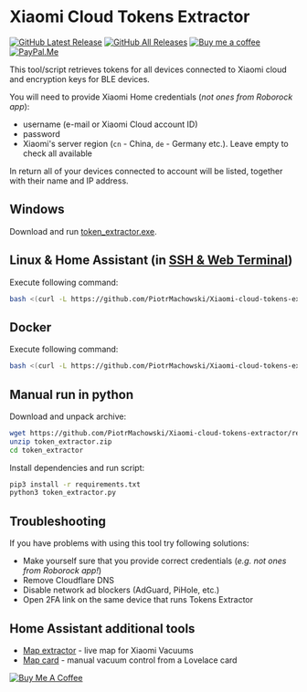 # Xiaomi Cloud Tokens Extractor
[![GitHub Latest Release][releases_shield]][latest_release]
[![GitHub All Releases][downloads_total_shield]][releases]
[![Buy me a coffee][buy_me_a_coffee_shield]][buy_me_a_coffee]
[![PayPal.Me][paypal_me_shield]][paypal_me]

[latest_release]: https://github.com/PiotrMachowski/Xiaomi-cloud-tokens-extractor/releases/latest
[releases_shield]: https://img.shields.io/github/release/PiotrMachowski/Xiaomi-cloud-tokens-extractor.svg?style=popout

[releases]: https://github.com/PiotrMachowski/Xiaomi-cloud-tokens-extractor/releases
[downloads_total_shield]: https://img.shields.io/github/downloads/PiotrMachowski/Xiaomi-cloud-tokens-extractor/total

[buy_me_a_coffee_shield]: https://img.shields.io/static/v1.svg?label=%20&message=Buy%20me%20a%20coffee&color=6f4e37&logo=buy%20me%20a%20coffee&logoColor=white
[buy_me_a_coffee]: https://www.buymeacoffee.com/PiotrMachowski

[paypal_me_shield]: https://img.shields.io/static/v1.svg?label=%20&message=PayPal.Me&logo=paypal
[paypal_me]: https://paypal.me/PiMachowski

This tool/script retrieves tokens for all devices connected to Xiaomi cloud and encryption keys for BLE devices.

You will need to provide Xiaomi Home credentials (_not ones from Roborock app_):
- username (e-mail or Xiaomi Cloud account ID)
- password
- Xiaomi's server region (`cn` - China, `de` - Germany etc.). Leave empty to check all available

In return all of your devices connected to account will be listed, together with their name and IP address.

## Windows
Download and run [token_extractor.exe](https://github.com/PiotrMachowski/Xiaomi-cloud-tokens-extractor/releases/latest/download/token_extractor.exe).

## Linux & Home Assistant (in [SSH & Web Terminal](https://github.com/hassio-addons/addon-ssh))

Execute following command:
```bash
bash <(curl -L https://github.com/PiotrMachowski/Xiaomi-cloud-tokens-extractor/raw/master/run.sh)
```

## Docker

Execute following command:
```bash
bash <(curl -L https://github.com/PiotrMachowski/Xiaomi-cloud-tokens-extractor/raw/master/run_docker.sh)
```

## Manual run in python

Download and unpack archive:
```bash
wget https://github.com/PiotrMachowski/Xiaomi-cloud-tokens-extractor/releases/latest/download/token_extractor.zip
unzip token_extractor.zip
cd token_extractor
```

Install dependencies and run script:
```bash
pip3 install -r requirements.txt
python3 token_extractor.py
```

## Troubleshooting

If you have problems with using this tool try following solutions:
- Make yourself sure that you provide correct credentials (_e.g. not ones from Roborock app!_)
- Remove Cloudflare DNS
- Disable network ad blockers (AdGuard, PiHole, etc.)
- Open 2FA link on the same device that runs Tokens Extractor

## Home Assistant additional tools

* [Map extractor](https://github.com/PiotrMachowski/Home-Assistant-custom-components-Xiaomi-Cloud-Map-Extractor) - live map for Xiaomi Vacuums
* [Map card](https://github.com/PiotrMachowski/lovelace-xiaomi-vacuum-map-card) - manual vacuum control from a Lovelace card

<a href="https://www.buymeacoffee.com/PiotrMachowski" target="_blank"><img src="https://bmc-cdn.nyc3.digitaloceanspaces.com/BMC-button-images/custom_images/orange_img.png" alt="Buy Me A Coffee" style="height: auto !important;width: auto !important;" ></a>

